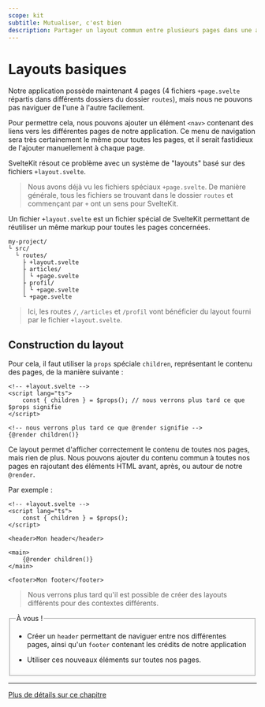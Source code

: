 ```yaml
---
scope: kit
subtitle: Mutualiser, c'est bien
description: Partager un layout commun entre plusieurs pages dans une application SvelteKit
---
```


# Layouts basiques

Notre application possède maintenant 4 pages (4 fichiers `+page.svelte` répartis dans différents
dossiers du dossier `routes`), mais nous ne pouvons pas naviguer de l'une à l'autre facilement.

Pour permettre cela, nous pouvons ajouter un élément `<nav>` contenant des liens vers les
différentes pages de notre application. Ce menu de navigation sera très certainement le même pour
toutes les pages, et il serait fastidieux de l'ajouter manuellement à chaque page.

SvelteKit résout ce problème avec un système de "layouts" basé sur des fichiers `+layout.svelte`.

> Nous avons déjà vu les fichiers spéciaux `+page.svelte`. De manière générale, tous les fichiers se
> trouvant dans le dossier `routes` et commençant par `+` ont un sens pour SvelteKit.

Un fichier `+layout.svelte` est un fichier spécial de SvelteKit permettant de réutiliser un même
markup pour toutes les pages concernées.

```
my-project/
└ src/
  └ routes/
    ├ +layout.svelte
    ├ articles/
    │ └ +page.svelte
    ├ profil/
    │ └ +page.svelte
    └ +page.svelte
```

> Ici, les routes `/`, `/articles` et `/profil` vont bénéficier du layout fourni par le fichier
> `+layout.svelte`.

## Construction du layout

Pour cela, il faut utiliser la `props` spéciale `children`, représentant le contenu des pages, de la
manière suivante :

```svelte
<!-- +layout.svelte -->
<script lang="ts">
	const { children } = $props(); // nous verrons plus tard ce que $props signifie
</script>

<!-- nous verrons plus tard ce que @render signifie -->
{@render children()}
```

Ce layout permet d'afficher correctement le contenu de toutes nos pages, mais rien de plus. Nous
pouvons ajouter du contenu commun à toutes nos pages en rajoutant des éléments HTML avant, après, ou
autour de notre `@render`.

Par exemple :

```svelte
<!-- +layout.svelte -->
<script lang="ts">
	const { children } = $props();
</script>

<header>Mon header</header>

<main>
	{@render children()}
</main>

<footer>Mon footer</footer>
```

> Nous verrons plus tard qu'il est possible de créer des layouts différents pour des contextes
> différents.

<fieldset class='task'>
<legend>À vous !</legend>

- Créer un `header` permettant de naviguer entre nos différentes pages, ainsi qu'un `footer`
  contenant les crédits de notre application

- Utiliser ces nouveaux éléments sur toutes nos pages.

</fieldset>

---

[Plus de détails sur ce chapitre](https://kit.svelte.dev/docs/routing#layout)
